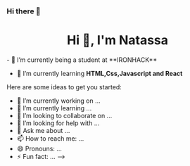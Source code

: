 ### Hi there 👋
<h1 align="center">Hi 👋, I'm Natassa</h1>
- 🔭 I’m currently being a student at **IRONHACK**

- 🌱 I’m currently learning **HTML,Css,Javascript and React**

Here are some ideas to get you started:

- 🔭 I’m currently working on ...
- 🌱 I’m currently learning ...
- 👯 I’m looking to collaborate on ...
- 🤔 I’m looking for help with ...
- 💬 Ask me about ...
- 📫 How to reach me: ...
- 😄 Pronouns: ...
- ⚡ Fun fact: ...
-->
